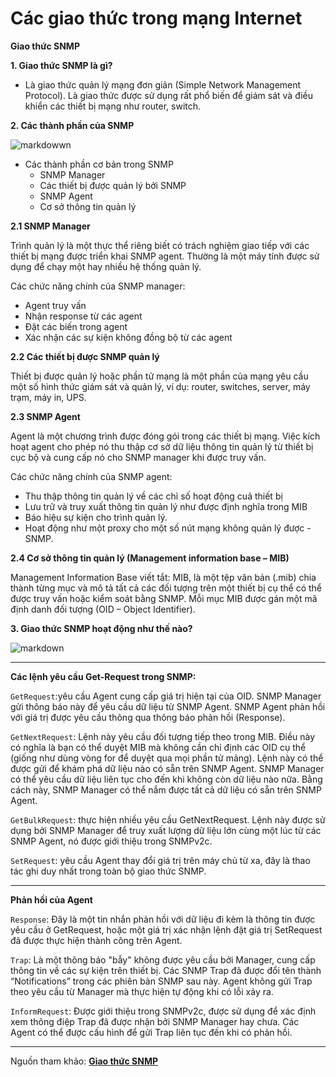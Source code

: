 # Các giao thức trong mạng Internet

**Giao thức SNMP** 

**1. Giao thức SNMP là gì?** 

- Là giao thức quản lý mạng đơn giản (Simple Network Management Protocol). Là giao thức được sử dụng rất phổ biến để giám sát và điều khiển các thiết bị mạng như router, switch.

**2. Các thành phần của SNMP**

![markdowwn](https://vietnix.vn/wp-content/uploads/2021/06/tim-hieu-giao-thuc-snmp.webp)

- Các thành phần cơ bản trong SNMP
    - SNMP Manager 
    - Các thiết bị được quản lý bởi SNMP
    - SNMP Agent 
    - Cơ sở thông tin quản lý 

**2.1 SNMP Manager**

Trình quản lý là một thực thể riêng biết có trách nghiệm giao tiếp với các thiết bị mạng được triển khai SNMP agent. Thường là một máy tính được sử dụng để chạy một hay nhiều hệ thống quản lý.

Các chức năng chính của SNMP manager:

- Agent truy vấn
- Nhận response từ các agent
- Đặt các biến trong agent
- Xác nhận các sự kiện không đồng bộ từ các agent

**2.2 Các thiết bị được SNMP quản lý** 

Thiết bị được quản lý hoặc phần tử mạng là một phần của mạng yêu cầu một số hình thức giám sát và quản lý, ví dụ: router, switches, server, máy trạm, máy in, UPS. 

**2.3 SNMP Agent** 

Agent là một chương trình được đóng gói trong các thiết bị mạng. Việc kích hoạt agent cho phép nó thu thập cơ sở dữ liệu thông tin quản lý từ thiết bị cục bộ và cung cấp nó cho SNMP manager khi được truy vấn.

Các chức năng chính của SNMP agent:

- Thu thập thông tin quản lý về các chỉ số hoạt động cuả thiết bị
- Lưu trữ và truy xuất thông tin quản lý như được định nghĩa trong MIB
- Báo hiệu sự kiện cho trình quản lý.
- Hoạt động như một proxy cho một số nút mạng không quản lý được - SNMP.

**2.4 Cơ sở thông tin quản lý (Management information base – MIB)** 

Management Information Base viết tắt: MIB, là một tệp văn bản (.mib) chia thành từng mục và mô tả tất cả các đối tượng trên một thiết bị cụ thể có thể được truy vấn hoặc kiểm soát bằng SNMP. Mỗi mục MIB được gán một mã định danh đối tượng (OID – Object Identifier).

**3. Giao thức SNMP hoạt động như thế nào?** 



![markdown](https://vietnix.vn/wp-content/uploads/2021/06/giao-thuc-snmp.webp)

--- 

**Các lệnh yêu cầu Get-Request trong SNMP:**

`GetRequest`:yêu cầu Agent cung cấp giá trị hiện tại của OID. SNMP Manager gửi thông báo này để yêu cầu dữ liệu từ SNMP Agent. SNMP Agent phản hồi với giá trị được yêu cầu thông qua thông báo phản hồi (Response).

`GetNextRequest`: 
Lệnh này yêu cầu đối tượng tiếp theo trong MIB. Điều này có nghĩa là bạn có thể duyệt MIB mà không cần chỉ định các OID cụ thể (giống như dùng vòng for để duyệt qua mọi phần tử mảng). Lệnh này có thể được gửi để khám phá dữ liệu nào có sẵn trên SNMP Agent. SNMP Manager có thể yêu cầu dữ liệu liên tục cho đến khi không còn dữ liệu nào nữa. Bằng cách này, SNMP Manager có thể nắm được tất cả dữ liệu có sẵn trên SNMP Agent.

`GetBulkRequest`: thực hiện nhiều yêu cầu GetNextRequest. Lệnh này được sử dụng bởi SNMP Manager để truy xuất lượng dữ liệu lớn cùng một lúc từ các SNMP Agent, nó được giới thiệu trong SNMPv2c.

`SetRequest`: yêu cầu Agent thay đổi giá trị trên máy chủ từ xa, đây là thao tác ghi duy nhất trong toàn bộ giao thức SNMP.

--- 
**Phản hồi của Agent**

`Response`: Đây là một tin nhắn phản hồi với dữ liệu đi kèm là thông tin được yêu cầu ở GetRequest, hoặc một giá trị xác nhận lệnh đặt giá trị SetRequest đã được thực hiện thành công trên Agent.

`Trap`: Là một thông báo "bẫy" không được yêu cầu bởi Manager, cung cấp thông tin về các sự kiện trên thiết bị. Các SNMP Trap đã được đổi tên thành “Notifications” trong các phiên bản SNMP sau này. Agent không gửi Trap theo yêu cầu từ Manager mà thực hiện tự động khi có lỗi xảy ra.

`InformRequest`: Được giới thiệu trong SNMPv2c, được sử dụng để xác định xem thông điệp Trap đã được nhận bởi SNMP Manager hay chưa. Các Agent có thể được cấu hình để gửi Trap liên tục đến khi có phản hồi.

----
Nguồn tham khảo: [**Giao thức SNMP**](https://bizflycloud.vn/tin-tuc/snmp-la-gi-cach-hoat-dong-va-uu-diem-cua-snmp-20210629093708668.htm)
